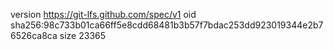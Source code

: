version https://git-lfs.github.com/spec/v1
oid sha256:98c733b01ca66ff5e8cdd68481b3b57f7bdac253dd923019344e2b76526ca8ca
size 23365
